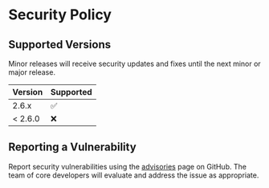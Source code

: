 # Security Policy

## Supported Versions

Minor releases will receive security updates and fixes until the next minor or major release.

| Version | Supported          |
| ------- | ------------------ |
| 2.6.x   | :white_check_mark: |
| < 2.6.0 | :x:                |

## Reporting a Vulnerability

Report security vulnerabilities using the [advisories](https://github.com/fyne-io/fyne/security/advisories) page on GitHub.
The team of core developers will evaluate and address the issue as appropriate.
